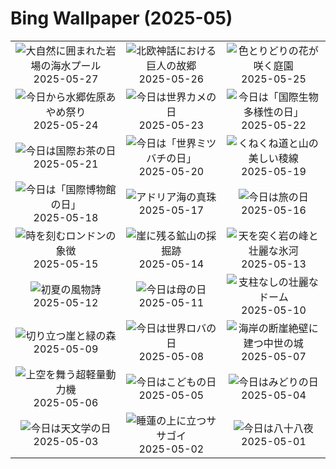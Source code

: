 # Bing Wallpaper (2025-05)

|  |  |  |
|:---:|:---:|:---:|
| ![](https://www.bing.com/th?id=OHR.MonaValePool_JA-JP0665807696_400x240.jpg "大自然に囲まれた岩場の海水プール") 2025-05-27 | ![](https://www.bing.com/th?id=OHR.JotunheimenPark_JA-JP7956990214_400x240.jpg "北欧神話における巨人の故郷") 2025-05-26 | ![](https://www.bing.com/th?id=OHR.ButchartFlowers_JA-JP0238801462_400x240.jpg "色とりどりの花が咲く庭園") 2025-05-25 |
| ![](https://www.bing.com/th?id=OHR.IrisSanguinea2025_JA-JP5445202799_400x240.jpg "今日から水郷佐原あやめ祭り") 2025-05-24 | ![](https://www.bing.com/th?id=OHR.ButterflyTurtle_JA-JP8547745457_400x240.jpg "今日は世界カメの日") 2025-05-23 | ![](https://www.bing.com/th?id=OHR.BaobabAvenue_JA-JP8303382337_400x240.jpg "今日は「国際生物多様性の日」") 2025-05-22 |
| ![](https://www.bing.com/th?id=OHR.SongyangTeaGarden_JA-JP8102249895_400x240.jpg "今日は国際お茶の日") 2025-05-21 | ![](https://www.bing.com/th?id=OHR.HoneyBeeLavender_JA-JP7794664698_400x240.jpg "今日は「世界ミツバチの日」") 2025-05-20 | ![](https://www.bing.com/th?id=OHR.MountHamilton_JA-JP7427709229_400x240.jpg "くねくね道と山の美しい稜線") 2025-05-19 |
| ![](https://www.bing.com/th?id=OHR.DufyRoom_JA-JP7244878631_400x240.jpg "今日は「国際博物館の日」") 2025-05-18 | ![](https://www.bing.com/th?id=OHR.VeniceLagoon_JA-JP6789116059_400x240.jpg "アドリア海の真珠") 2025-05-17 | ![](https://www.bing.com/th?id=OHR.Arashiyama2025_JA-JP6326802936_400x240.jpg "今日は旅の日") 2025-05-16 |
| ![](https://www.bing.com/th?id=OHR.LondonParliament_JA-JP1032400760_400x240.jpg "時を刻むロンドンの象徴") 2025-05-15 | ![](https://www.bing.com/th?id=OHR.SardiniaFlavia_JA-JP0105936575_400x240.jpg "崖に残る鉱山の採掘跡") 2025-05-14 | ![](https://www.bing.com/th?id=OHR.TorresChile_JA-JP1840046415_400x240.jpg "天を突く岩の峰と壮麗な氷河") 2025-05-13 |
| ![](https://www.bing.com/th?id=OHR.IrisGarden_JA-JP1134821751_400x240.jpg "初夏の風物詩") 2025-05-12 | ![](https://www.bing.com/th?id=OHR.LeopardMother_JA-JP1562347472_400x240.jpg "今日は母の日") 2025-05-11 | ![](https://www.bing.com/th?id=OHR.MinnesotaRotunda_JA-JP1387558437_400x240.jpg "支柱なしの壮麗なドーム") 2025-05-10 |
| ![](https://www.bing.com/th?id=OHR.BrucePeninsula_JA-JP8286448696_400x240.jpg "切り立つ崖と緑の森") 2025-05-09 | ![](https://www.bing.com/th?id=OHR.RhyoliteDonkeys_JA-JP9115996276_400x240.jpg "今日は世界ロバの日") 2025-05-08 | ![](https://www.bing.com/th?id=OHR.DunluceIreland_JA-JP8933138067_400x240.jpg "海岸の断崖絶壁に建つ中世の城") 2025-05-07 |
| ![](https://www.bing.com/th?id=OHR.FlyoverNamibia_JA-JP8746385575_400x240.jpg "上空を舞う超軽量動力機") 2025-05-06 | ![](https://www.bing.com/th?id=OHR.Koinobori2025_JA-JP0438864566_400x240.jpg "今日はこどもの日") 2025-05-05 | ![](https://www.bing.com/th?id=OHR.GreeneryDay2025_JA-JP4166384279_400x240.jpg "今日はみどりの日") 2025-05-04 |
| ![](https://www.bing.com/th?id=OHR.ArchesGalaxy_JA-JP7174638960_400x240.jpg "今日は天文学の日") 2025-05-03 | ![](https://www.bing.com/th?id=OHR.BrazilHeron_JA-JP6898901440_400x240.jpg "睡蓮の上に立つササゴイ") 2025-05-02 | ![](https://www.bing.com/th?id=OHR.Hachijyuhachi2025_JA-JP6490825826_400x240.jpg "今日は八十八夜") 2025-05-01 |
